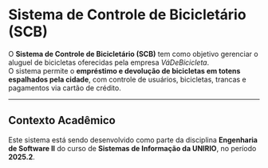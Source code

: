 # Sistema de Controle de Bicicletário (SCB)

O **Sistema de Controle de Bicicletário (SCB)** tem como objetivo gerenciar o aluguel de bicicletas oferecidas pela empresa *VáDeBicicleta*.  
O sistema permite o **empréstimo e devolução de bicicletas em totens espalhados pela cidade**, com controle de usuários, bicicletas, trancas e pagamentos via cartão de crédito.

---

## Contexto Acadêmico

Este sistema está sendo desenvolvido como parte da disciplina **Engenharia de Software II** do curso de **Sistemas de Informação da UNIRIO**, no período **2025.2**.  
